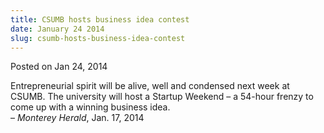 ```yaml
---
title: CSUMB hosts business idea contest
date: January 24 2014
slug: csumb-hosts-business-idea-contest
---
```


 



<span class="date">Posted on Jan 24, 2014    </span>
<p>Entrepreneurial spirit will be alive, well and condensed next
week at CSUMB. The university will host a Startup Weekend &#x2013; a
54-hour frenzy to come up with a winning business idea.<br>
&#x2013; <em>Monterey Herald</em>, Jan. 17, 2014</br></p>





```
